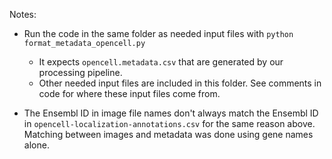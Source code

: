 Notes:

- Run the code in the same folder as needed input files with `python format_metadata_opencell.py`
    - It expects `opencell.metadata.csv` that are generated by our processing pipeline.
    - Other needed input files are included in this folder. See comments in code for where these input files come from.

- The Ensembl ID in image file names don't always match the Ensembl ID in `opencell-localization-annotations.csv` for the same reason above. Matching between images and metadata was done using gene names alone. 
